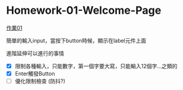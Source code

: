 # Homework-01-Welcome-Page

[作業01](https://bobo100.github.io/Homework-01-Welcome-Page/)

簡單的輸入input，當按下button時候，顯示在label元件上面

進階延伸可以進行的事情

- [X] 限制各種輸入，只能數字，第一個字要大寫，只能輸入12個字...之類的
- [X] Enter觸發Button
- [ ] 優化限制檢查 (防抖?)
